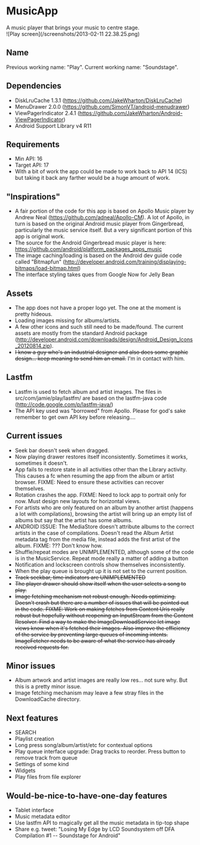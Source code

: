 MusicApp
========

A music player that brings your music to centre stage.  
![Play screen](/screenshots/2013-02-11 22.38.25.png)

Name
----
Previous working name: "Play". Current working name: "Soundstage".

Dependencies
------------
* DiskLruCache 1.3.1 (https://github.com/JakeWharton/DiskLruCache)
* MenuDrawer 2.0.0 (https://github.com/SimonVT/android-menudrawer)
* ViewPagerIndicator 2.4.1 (https://github.com/JakeWharton/Android-ViewPagerIndicator)
* Android Support Library v4 R11

Requirements
------------
* Min API: 16
* Target API: 17
* With a bit of work the app could be made to work back to API 14 (ICS) but taking it back any farther would be a huge amount of work.

"Inspirations"
--------------
* A fair portion of the code for this app is based on Apollo Music player by Andrew Neal (https://github.com/adneal/Apollo-CM). A lot of Apollo, in turn is based on the original Android music player from Gingerbread, particularly the music service itself. But a very significant portion of this app is original work.
* The source for the Android Gingerbread music player is here: https://github.com/android/platform_packages_apps_music
* The image caching/loading is based on the Android dev guide code called "Bitmapfun" (http://developer.android.com/training/displaying-bitmaps/load-bitmap.html)
* The interface styling takes ques from Google Now for Jelly Bean

Assets
------
* The app does not have a proper logo yet. The one at the moment is pretty hideous.
* Loading images missing for albums/artists.
* A few other icons and such still need to be made/found. The current assets are mostly from the standard Android package (http://developer.android.com/downloads/design/Android_Design_Icons_20120814.zip).
* ~~I know a guy who's an industrial designer and also does some graphic design... keep meaning to send him an email.~~ I'm in contact with him.

Lastfm
------
* Lastfm is used to fetch album and artist images. The files in src/com/jamie/play/lastfm/ are based on the lastfm-java code (http://code.google.com/p/lastfm-java/)
* The API key used was "borrowed" from Apollo. Please for god's sake remember to get own API key before releasing....

Current issues
--------------
* Seek bar doesn't seek when dragged.
* Now playing drawer restores itself inconsistently. Sometimes it works, sometimes it doesn't.
* App fails to restore state in all activities other than the Library activity. This causes a fc when resuming the app from the album or artist browser. FIXME: Need to ensure these activities can recover themselves.
* Rotation crashes the app. FIXME: Need to lock app to portrait only for now. Must design new layouts for horizontal views.
* For artists who are only featured on an album by another artist (happens a lot with compilations), browsing the artist will bring up an empty list of albums but say that the artist has some albums.
* ANDROID ISSUE: The MediaStore doesn't attribute albums to the correct artists in the case of compilations. Doesn't read the Album Artist metadata tag from the media file, instead adds the first artist of the album. FIXME: ??? Don't know how.
* Shuffle/repeat modes are UNIMPLEMENTED, although some of the code is in the MusicService. Repeat mode really a matter of adding a button
* Notification and lockscreen controls show themselves inconsistently.
* When the play queue is brought up it is not set to the current position.
* ~~Track seekbar, time indicators are UNIMPLEMENTED~~
* ~~The player drawer should show itself when the user selects a song to play.~~
* ~~Image fetching mechanism not robust enough. Needs optimizing. Doesn't crash but there are a number of issues that will be pointed out in the code. FIXME: Work on making fetches from Content Uris really robust but hopefully without reopening an InputStream from the Content Resolver. Find a way to make the ImageDownloadService let image views know when it's fetched their images. Also improve the efficiency of the service by preventing large queues of incoming intents. ImageFetcher needs to be aware of what the service has already received requests for.~~

Minor issues
------------
* Album artwork and artist images are really low res... not sure why. But this is a pretty minor issue.
* Image fetching mechanism may leave a few stray files in the DownloadCache directory.

Next features
-------------
* SEARCH
* Playlist creation
* Long press song/album/artist/etc for contextual options
* Play queue interface upgrade: Drag tracks to reorder. Press button to remove track from queue
* Settings of some kind
* Widgets
* Play files from file explorer

Would-be-nice-to-have-one-day features
--------------------------------------
* Tablet interface
* Music metadata editor
* Use lastfm API to magically get all the music metadata in tip-top shape
* Share e.g. tweet: "Losing My Edge by LCD Soundsystem off DFA Compilation #1 -- Soundstage for Android"
